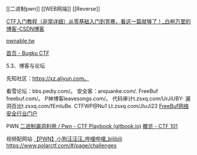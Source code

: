[[二进制pwn]]
[[WEB网端]]
[[Reverse]]




[CTF入门教程（非常详细）从零基础入门到竞赛，看这一篇就够了！_白袍万里的博客-CSDN博客](https://blog.csdn.net/hack0919/article/details/130833658?spm=1001.2101.3001.6650.2&utm_medium=distribute.pc_relevant.none-task-blog-2%7Edefault%7ECTRLIST%7ERate-2-130833658-blog-117332121.235%5Ev38%5Epc_relevant_default_base&depth_1-utm_source=distribute.pc_relevant.none-task-blog-2%7Edefault%7ECTRLIST%7ERate-2-130833658-blog-117332121.235%5Ev38%5Epc_relevant_default_base&utm_relevant_index=5)

[pwnable.tw](https://pwnable.tw/)

[首页 - Bugku CTF](https://ctf.bugku.com/)

5.3、博客与论坛

先知社区：https://xz.aliyun.com。

看雪论坛：bbs.pediy.com/。
安全客：anquanke.com/.
FreeBuf freebuf.com/。
P神博客leavesongs.com/。
代码审计t.zsxq.com/UrJiUBY·
漏洞百出t.zsxq.com/fEmluBe.
CTFWP@Nu1 Lt.zsxq.com/JluJi23
[FreeBuf网络安全行业门户](https://www.freebuf.com/)


PWN
[二进制漏洞利用 / Pwn - CTF Playbook (gitbook.io)](https://fareedfauzi.gitbook.io/ctf-playbook/binary-exploit-pwn)
[概览 - CTF 101](https://ctf101.org/binary-exploitation/overview/)


视频配网站
[【PWN】小狗汪汪汪_哔哩哔哩_bilibili](https://www.bilibili.com/video/BV1fr4y1Z73F?p=1&vd_source=ba9071632abc24d7d277940ea8c3bd3a)
https://www.polarctf.com/#/page/challenges